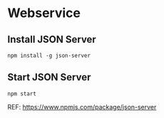 

# Webservice

## Install JSON Server

```
npm install -g json-server
```

## Start JSON Server

``` 
npm start
```

REF: https://www.npmjs.com/package/json-server
